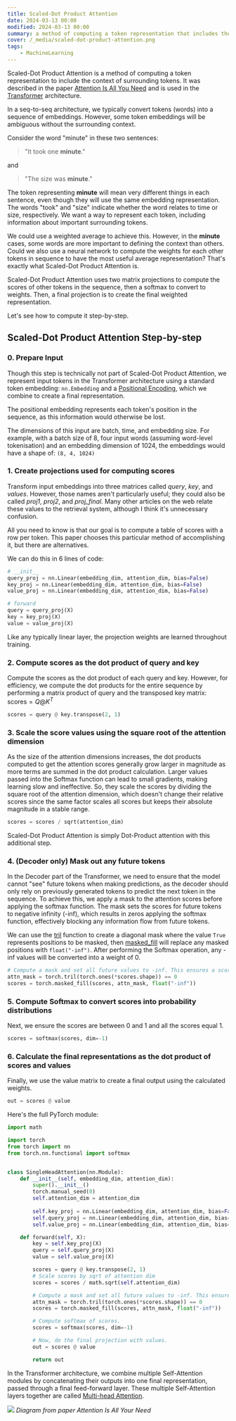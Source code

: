```yaml
---
title: Scaled-Dot Product Attention
date: 2024-03-13 00:00
modified: 2024-03-13 00:00
summary: a method of computing a token representation that includes the context of surrounding tokens.
cover: /_media/scaled-dot-product-attention.png
tags:
    - MachineLearning
---
```


Scaled-Dot Product Attention is a method of computing a token representation to include the context of surrounding tokens. It was described in the paper [Attention Is All You Need](attention-is-all-you-need.md) and is used in the [Transformer](../public/notes/permanent/transformer.md) architecture.

In a seq-to-seq architecture, we typically convert tokens (words) into a sequence of embeddings. However, some token embeddings will be ambiguous without the surrounding context.

Consider the word "minute" in these two sentences:

> "It took one **minute**."

and

>  "The size was **minute**."

The token representing **minute** will mean very different things in each sentence, even though they will use the same embedding representation. The words "took" and "size" indicate whether the word relates to time or size, respectively. We want a way to represent each token, including information about important surrounding tokens.

We could use a weighted average to achieve this. However, in the **minute** cases, some words are more important to defining the context than others. Could we also use a neural network to compute the weights for each other tokens in sequence to have the most useful average representation? That's exactly what Scaled-Dot Product Attention is.

Scaled-Dot Product Attention uses two matrix projections to compute the scores of other tokens in the sequence, then a softmax to convert to weights. Then, a final projection is to create the final weighted representation.

Let's see how to compute it step-by-step.

## Scaled-Dot Product Attention Step-by-step

### 0. Prepare Input

Though this step is technically not part of Scaled-Dot Product Attention, we represent input tokens in the Transformer architecture using a standard token embedding: `nn.Embedding` and a [Positional Encoding](positional-encoding.md), which we combine to create a final representation.

The positional embedding represents each token's position in the sequence, as this information would otherwise be lost.

The dimensions of this input are batch, time, and embedding size. For example, with a batch size of 8, four input words (assuming word-level tokenisation) and an embedding dimension of 1024, the embeddings would have a shape of: `(8, 4, 1024)`

### 1. Create projections used for computing scores

Transform input embeddings into three matrices called *query*, *key*, and *values*. However, those names aren't particularly useful; they could also be called *proj1*, *proj2*, and *proj_final*. Many other articles on the web relate these values to the retrieval system, although I think it's unnecessary confusion.

All you need to know is that our goal is to compute a table of scores with a row per token. This paper chooses this particular method of accomplishing it, but there are alternatives.

We can do this in 6 lines of code:

```python
# __init__
query_proj = nn.Linear(embedding_dim, attention_dim, bias=False)
key_proj = nn.Linear(embedding_dim, attention_dim, bias=False)
value_proj = nn.Linear(embedding_dim, attention_dim, bias=False)

# forward
query = query_proj(X)
key = key_proj(X)
value = value_proj(X)
```

Like any typically linear layer, the projection weights are learned throughout training.

### 2. Compute scores as the dot product of query and key

Compute the scores as the dot product of each query and key. However, for efficiency, we compute the dot products for the entire sequence by performing a matrix product of query and the transposed key matrix: $\text{scores} = Q @ K^{T}$

```python
scores = query @ key.transpose(2, 1)
```

### 3. Scale the score values using the square root of the attention dimension

As the size of the attention dimensions increases, the dot products computed to get the attention scores generally grow larger in magnitude as more terms are summed in the dot product calculation. Larger values passed into the Softmax function can lead to small gradients, making learning slow and ineffective. So, they scale the scores by dividing the square root of the attention dimension, which doesn't change their relative scores since the same factor scales all scores but keeps their absolute magnitude in a stable range.

```python
scores = scores / sqrt(attention_dim)
```

Scaled-Dot Product Attention is simply Dot-Product attention with this additional step.

### 4. (Decoder only) Mask out any future tokens

In the Decoder part of the Transformer, we need to ensure that the model cannot "see" future tokens when making predictions, as the decoder should only rely on previously generated tokens to predict the next token in the sequence. To achieve this, we apply a mask to the attention scores before applying the softmax function. The mask sets the scores for future tokens to negative infinity (-inf), which results in zeros applying the softmax function, effectively blocking any information flow from future tokens.

We can use the [tril](https://pytorch.org/docs/stable/generated/torch.tril.html) function to create a diagonal mask where the value `True` represents positions to be masked, then [masked_fill](https://pytorch.org/docs/stable/generated/torch.Tensor.masked_fill_.html#torch.Tensor.masked_fill_) will replace any masked positions with `float("-inf")`. After performing the Softmax operation, any -inf values will be converted into a weight of 0.

```python
# Compute a mask and set all future values to -inf. This ensures a score of 0 after softmax.
attn_mask = torch.tril(torch.ones(*scores.shape)) == 0
scores = torch.masked_fill(scores, attn_mask, float("-inf"))
```

### 5. Compute Softmax to convert scores into probability distributions

Next, we ensure the scores are between 0 and 1 and all the scores equal 1.

```python
scores = softmax(scores, dim=-1)
```

### 6. Calculate the final representations as the dot product of scores and values

Finally, we use the value matrix to create a final output using the calculated weights.

```python
out = scores @ value
```

Here's the full PyTorch module:

```python
import math

import torch
from torch import nn
from torch.nn.functional import softmax


class SingleHeadAttention(nn.Module):
    def __init__(self, embedding_dim, attention_dim):
        super().__init__()
        torch.manual_seed(0)
        self.attention_dim = attention_dim
    
        self.key_proj = nn.Linear(embedding_dim, attention_dim, bias=False)
        self.query_proj = nn.Linear(embedding_dim, attention_dim, bias=False)
        self.value_proj = nn.Linear(embedding_dim, attention_dim, bias=False)

    def forward(self, X):
        key = self.key_proj(X)
        query = self.query_proj(X)
        value = self.value_proj(X)

        scores = query @ key.transpose(2, 1)
        # Scale scores by sqrt of attention dim
        scores = scores / math.sqrt(self.attention_dim)

        # Compute a mask and set all future values to -inf. This ensures a score of 0 after softmax.
        attn_mask = torch.tril(torch.ones(*scores.shape)) == 0
        scores = torch.masked_fill(scores, attn_mask, float("-inf"))

        # Compute softmax of scores.
        scores = softmax(scores, dim=-1)

        # Now, do the final projection with values.
        out = scores @ value

        return out
```

In the Transformer architecture, we combine multiple Self-Attention modules by concatenating their outputs into one final representation, passed through a final feed-forward layer. These multiple Self-Attention layers together are called [Multi-head Attention](multi-head-attention.md).

![](../../../_media/scaled-dot-product-attention-multi-head.png)
*Diagram from paper Attention Is All Your Need*